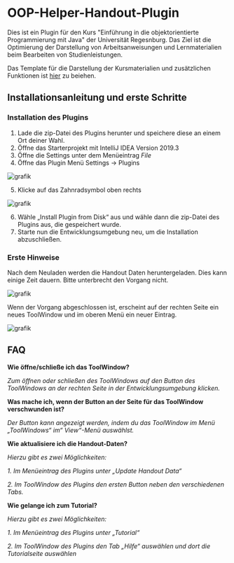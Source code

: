 # OOP-Helper-Handout-Plugin

Dies ist ein Plugin für den Kurs "Einführung in die objektorientierte Programmierung mit Java" der Universität Regesnburg. 
Das Ziel ist die Optimierung der Darstellung von Arbeitsanweisungen und Lernmaterialien beim Bearbeiten von Studienleistungen.

Das Template für die Darstellung der Kursmaterialien und zusätzlichen Funktionen ist [hier](https://github.com/esolneman/OOP-Helper-Handout-Template) zu beiehen.


## Installationsanleitung und erste Schritte
### Installation des Plugins
1. Lade die zip-Datei des Plugins herunter  und speichere diese an einem Ort deiner Wahl.
2. Öffne das Starterprojekt mit IntelliJ IDEA Version 2019.3
3. Öffne die Settings unter dem Menüeintrag *File*
4. Öffne das Plugin Menü
Settings -> Plugins

![grafik](https://user-images.githubusercontent.com/19248705/74466389-646b4000-4e97-11ea-96cb-45c5a8af3632.png)


5. Klicke auf das Zahnradsymbol oben rechts


![grafik](https://user-images.githubusercontent.com/19248705/74466621-e0658800-4e97-11ea-840f-1118c9da0f8c.png)

6. Wähle „Install Plugin from Disk“ aus und wähle dann die zip-Datei des Plugins aus, die gespeichert wurde.
7. Starte nun die Entwicklungsumgebung neu, um die Installation abzuschließen.

### Erste Hinweise

Nach dem Neuladen werden die Handout Daten heruntergeladen. Dies kann einige Zeit dauern. Bitte unterbrecht den Vorgang nicht. 


![grafik](https://user-images.githubusercontent.com/19248705/74466668-fbd09300-4e97-11ea-95cc-8a24d61c86e7.png)


Wenn der Vorgang abgeschlossen ist, erscheint auf der rechten Seite ein neues ToolWindow und im oberen Menü ein neuer Eintrag.  


![grafik](https://user-images.githubusercontent.com/19248705/74466684-0428ce00-4e98-11ea-8e82-c63e5cf037af.png)


## FAQ

**Wie öffne/schließe ich das ToolWindow?**  

*Zum öffnen oder schließen des ToolWindows auf den Button des ToolWindows an der rechten Seite in der Entwicklungsumgebung klicken.*

**Was mache ich, wenn der Button an der Seite für das ToolWindow verschwunden ist?**  

*Der Button kann angezeigt werden, indem du das ToolWindow im Menü „ToolWindows“ im“ View“-Menü auswählst.*

**Wie aktualisiere ich die Handout-Daten?**  

*Hierzu gibt es zwei Möglichkeiten:* 

*1. Im Menüeintrag des Plugins unter „Update Handout Data“* 

*2. Im ToolWindow des Plugins den ersten Button neben den verschiedenen Tabs.*

**Wie gelange ich zum Tutorial?**  

*Hierzu gibt es zwei Möglichkeiten:* 

*1. Im Menüeintrag des Plugins unter „Tutorial“* 

*2. Im ToolWindow des Plugins den Tab „Hilfe“ auswählen und dort die Tutorialseite auswählen*
